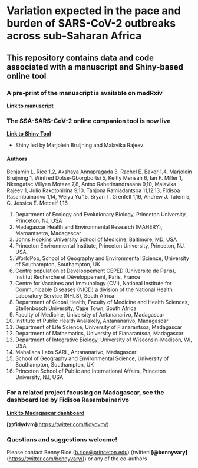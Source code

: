 # Variation expected in the pace and burden of SARS-CoV-2 outbreaks across sub-Saharan Africa

## This repository contains data and code associated with a manuscript and Shiny-based online tool

### A pre-print of the manuscript is available on medRxiv

**[Link to manuscript](https://www.medrxiv.org/content/10.1101/2020.07.23.20161208v1)**

### The SSA-SARS-CoV-2 online companion tool is now live

**[Link to Shiny Tool](https://labmetcalf.shinyapps.io/covid19-burden-africa/)**

- Shiny led by Marjolein Bruijning and Malavika Rajeev

#### Authors

Benjamin L. Rice 1,2, Akshaya Annapragada 3, Rachel E. Baker 1,4, Marjolein Bruijning 1, Winfred Dotse-Gborgbortsi 5, Keitly Mensah 6, Ian F. Miller 1, Nkengafac Villyen Motaze 7,8, Antso Raherinandrasana 9,10, Malavika Rajeev 1, Julio Rakotonirina 9,10, Tanjona Ramiadantsoa 11,12,13, Fidisoa Rasambainarivo 1,14, Weiyu Yu 15, Bryan T. Grenfell 1,16, Andrew J. Tatem 5, C. Jessica E. Metcalf 1,16

1. Department of Ecology and Evolutionary Biology, Princeton University, Princeton, NJ, USA
2. Madagascar Health and Environmental Research (MAHERY), Maroantsetra, Madagascar
3. Johns Hopkins University School of Medicine, Baltimore, MD, USA
4. Princeton Environmental Institute, Princeton University, Princeton, NJ, USA.
5. WorldPop, School of Geography and Environmental Science, University of Southampton, Southampton, UK
6. Centre population et Développement CEPED (Université de Paris), Institut Recherche et Développement, Paris, France
7. Centre for Vaccines and Immunology (CVI), National Institute for Communicable Diseases (NICD) a division of the National Health Laboratory Service (NHLS), South Africa
8. Department of Global Health, Faculty of Medicine and Health Sciences, Stellenbosch University, Cape Town, South Africa
9. Faculty of Medicine, University of Antananarivo, Madagascar
10. Institute of Public Health Analakely, Antananarivo, Madagascar
11. Department of Life Science, University of Fianarantsoa, Madagascar
12. Department of Mathematics, University of Fianarantsoa, Madagascar
13. Department of Integrative Biology, University of Wisconsin-Madison, WI, USA
14. Mahaliana Labs SARL, Antananarivo, Madagascar
15. School of Geography and Environmental Science, University of Southampton, Southampton, UK
16. Princeton School of Public and International Affairs, Princeton University, NJ, USA

### For a related project focusing on Madagascar, see the dashboard led by Fidisoa Rasambainarivo

**[Link to Madagascar dashboard](https://www.covid19mg.org/)**

**[@fidydvm]**(https://twitter.com/fidydvm/)

### Questions and suggestions welcome!

Please contact Benny Rice (b.rice@princeton.edu) (twitter: **[@bennyvary]**(https://twitter.com/bennyvary/)) or any of the co-authors
          


